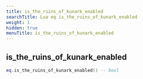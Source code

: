```yaml
---
title: is_the_ruins_of_kunark_enabled
searchTitle: Lua eq is_the_ruins_of_kunark_enabled
weight: 1
hidden: true
menuTitle: is_the_ruins_of_kunark_enabled
---
```

## is_the_ruins_of_kunark_enabled
```lua
eq.is_the_ruins_of_kunark_enabled() -- bool
```